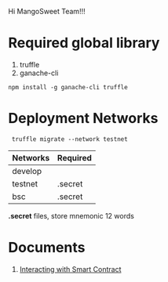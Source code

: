 Hi MangoSweet Team!!!

Required global library
========================
1. truffle
2. ganache-cli

```code
npm install -g ganache-cli truffle
```






Deployment Networks
====================

```code
 truffle migrate --network testnet
```

|  Networks | Required    |
|-----------|------------|
| develop   |             |
| testnet   |   .secret   |
|  bsc      |   .secret   |

**.secret** files, store mnemonic 12 words


Documents
=========
1. [Interacting with Smart Contract](https://www.trufflesuite.com/docs/truffle/getting-started/interacting-with-your-contracts)
